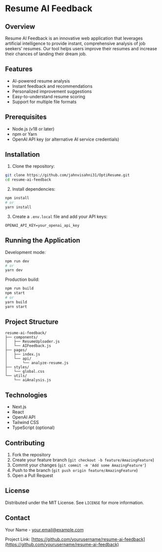 # Resume AI Feedback

## Overview

Resume AI Feedback is an innovative web application that leverages artificial intelligence to provide instant, comprehensive analysis of job seekers' resumes. Our tool helps users improve their resumes and increase their chances of landing their dream job.

## Features

- AI-powered resume analysis
- Instant feedback and recommendations
- Personalized improvement suggestions
- Easy-to-understand resume scoring
- Support for multiple file formats

## Prerequisites

- Node.js (v18 or later)
- npm or Yarn
- OpenAI API key (or alternative AI service credentials)

## Installation

1. Clone the repository:
```bash
git clone https://github.com/jahnvisahni31/OptiResume.git
cd resume-ai-feedback
```

2. Install dependencies:
```bash
npm install
# or
yarn install
```

3. Create a `.env.local` file and add your API keys:
```
OPENAI_API_KEY=your_openai_api_key
```

## Running the Application

Development mode:
```bash
npm run dev
# or
yarn dev
```

Production build:
```bash
npm run build
npm start
# or
yarn build
yarn start
```

## Project Structure

```
resume-ai-feedback/
├── components/
│   ├── ResumeUploader.js
│   └── AIFeedback.js
├── pages/
│   ├── index.js
│   └── api/
│       └── analyze-resume.js
├── styles/
│   └── global.css
└── utils/
    └── aiAnalysis.js
```

## Technologies

- Next.js
- React
- OpenAI API
- Tailwind CSS
- TypeScript (optional)

## Contributing

1. Fork the repository
2. Create your feature branch (`git checkout -b feature/AmazingFeature`)
3. Commit your changes (`git commit -m 'Add some AmazingFeature'`)
4. Push to the branch (`git push origin feature/AmazingFeature`)
5. Open a Pull Request

## License

Distributed under the MIT License. See `LICENSE` for more information.

## Contact

Your Name - your.email@example.com

Project Link: [https://github.com/yourusername/resume-ai-feedback](https://github.com/yourusername/resume-ai-feedback)
